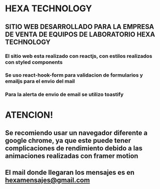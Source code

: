 # HEXA TECHNOLOGY

## SITIO WEB DESARROLLADO PARA LA EMPRESA DE VENTA DE EQUIPOS DE LABORATORIO HEXA TECHNOLOGY

### El sitio web esta realizado con reactjs, con estilos realizados con styled components

### Se uso react-hook-form para validacion de formularios y emailjs para el envio del mail

### Para la alerta de envio de email se utilizo toastify

# ATENCION!
## Se recomiendo usar un navegador diferente a google chrome, ya que este puede tener complicaciones de rendimiento debido a las animaciones realizadas con framer motion

## El mail donde llegaran los mensajes es en hexamensajes@gmail.com
